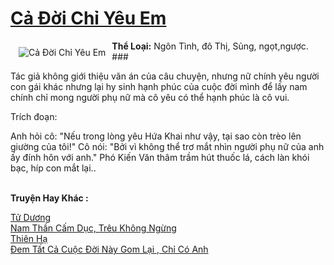 <a href="https://utruyen.com/truyen/ca-doi-chi-yeu-em/19170/" title="Cả Đời Chỉ Yêu Em"><h1>Cả Đời Chỉ Yêu Em</h1></a><div style="display:table"><img align="right" style="float: left; padding: 10px;" src="https://utruyen.com/images/story/200x260/ca-doi-chi-yeu-em.jpg" alt="Cả Đời Chỉ Yêu Em"><b>Thể Loại:</b> Ngôn Tình, đô Thị, Sủng, ngọt,ngược. ### <p></p>Tác giả không giới thiệu văn án của câu chuyện, nhưng nữ chính yêu người con gái khác nhưng lại hy sinh hạnh phúc của cuộc đời mình để lấy nam chính chỉ mong người phụ nữ mà cô yêu có thể hạnh phúc là cô vui.<p></p>Trích đoạn:<p></p>Anh hỏi cô: "Nếu trong lòng yêu Hứa Khai như vậy, tại sao còn trèo lên giường của tôi!" Cô nói: "Bởi vì không thể trơ mắt nhìn người phụ nữ của anh ấy đính hôn với anh." Phó Kiến Văn thâm trầm hút thuốc lá, cách làn khói bạc, híp con mắt lại..</div><p><br><b>Truyện Hay Khác :</b></p><a href="https://utruyen.com/truyen/tu-duong/17544/" alt="Tử Dương">Tử Dương</a><br/><a href="https://github.com/quanluxury/ngontinhhot/tree/master/truyenhay/19090/" alt="Nam Thần Cấm Dục, Trêu Không Ngừng">Nam Thần Cấm Dục, Trêu Không Ngừng</a><br/><a href="https://github.com/quanluxury/ngontinhhot/tree/master/truyenhay/21620/" alt="Thiên Hạ">Thiên Hạ</a><br/><a href="https://github.com/quanluxury/ngontinhhot/tree/master/truyenhay/19528/" alt="Đem Tất Cả Cuộc Đời Này Gom Lại , Chỉ Có Anh">Đem Tất Cả Cuộc Đời Này Gom Lại , Chỉ Có Anh</a><br/>